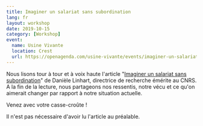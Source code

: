 ```yaml
---
title: Imaginer un salariat sans subordination
lang: fr
layout: workshop
date: 2019-10-15
category: [Workshop]
event:
  name: Usine Vivante
  location: Crest
  url: https://openagenda.com/usine-vivante/events/imaginer-un-salariat-sans-subordination
---
```


Nous lisons tour à tour et à voix haute l'article "[Imaginer un salariat sans subordination](https://www.monde-diplomatique.fr/2017/07/LINHART/57684)" de Danièle Linhart, directrice de recherche émérite au CNRS. A la fin de la lecture, nous partageons nos ressentis, notre vécu et ce qu'on aimerait changer par rapport à notre situation actuelle.

Venez avec votre casse-croûte !

Il n'est pas nécessaire d'avoir lu l'article au préalable.
